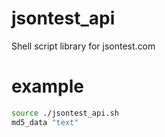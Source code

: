# jsontest_api
Shell script library for jsontest.com
# example
```bash
source ./jsontest_api.sh
md5_data "text"
```
